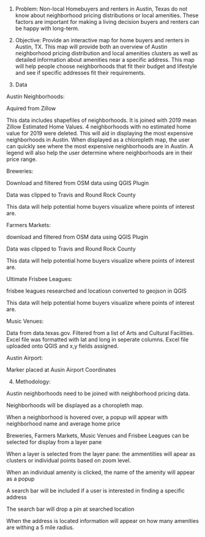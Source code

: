 1.	Problem: Non-local Homebuyers and renters in Austin, Texas do not know about neighborhood pricing distributions or local amenities. These factors are important for making a living decision buyers and renters can be happy with long-term. 

2.	Objective: Provide an interactive map for home buyers and renters in Austin, TX. This map will provide both an overview of Austin neighborhood pricing distribution and local amenities clusters as well as detailed information about amenities near a specific address. This map will help people choose neighborhoods that fit their budget and lifestyle and see if specific addresses fit their requirements.   

3.	Data


Austin Neighborhoods: 

Aquired from Zillow 

This data includes shapefiles of neighborhoods. It is joined with 2019 mean Zillow Estimated Home Values. 4 neighborhoods with no estimated home value for 2019 were deleted. This will aid in displaying 
      the most expensive neighborhoods in Austin. When displayed as a chloropleth map, the user can quickly see where the most         expensive neighborhoods are in Austin. A legend will also help the user determine where neighborhoods are in their price
      range. 


Breweries:

Download and filtered from OSM data using QGIS Plugin 

Data was clipped to Travis and Round Rock County 

This data will help potential home buyers visualize where points of interest are. 


Farmers Markets: 

download and filtered from OSM data using QGIS Plugin

Data was clipped to Travis and Round Rock County 

This data will help potential home buyers visualize where points of interest are. 


Ultimate Frisbee Leagues: 

frisbee leagues researched and locatiosn converted to geojson in QGIS 

This data will help potential home buyers visualize where points of interest are. 


Music Venues: 

Data from data.texas.gov. Filtered from a list of Arts and Cultural Facilities. Excel file was formatted with lat and long in seperate columns. Excel file uploaded onto QGIS and x,y fields assigned. 

Austin Airport: 

Marker placed at Ausin Airport Coordinates 
 
4. Methodology: 

Austin neighborhoods need to be joined with neighborhood pricing data. 

Neighborhoods will be displayed as a choropleth map. 

When a neighborhood is hovered over, a popup will appear with neighborhood name and average home price 

Breweries, Farmers Markets, Music Venues and Frisbee Leagues can be selected for display from a layer pane 

When a layer is selected from the layer pane: the ammentities will apear as clusters or individual points based on zoom level. 

When an individual amenity is clicked, the name of the amenity will appear as a popup 

A search bar will be included if a user is interested in finding a specific address 

The search bar will drop a pin at searched location 

When the address is located information will appear on how many amenities are withing a 5 mile radius. 


